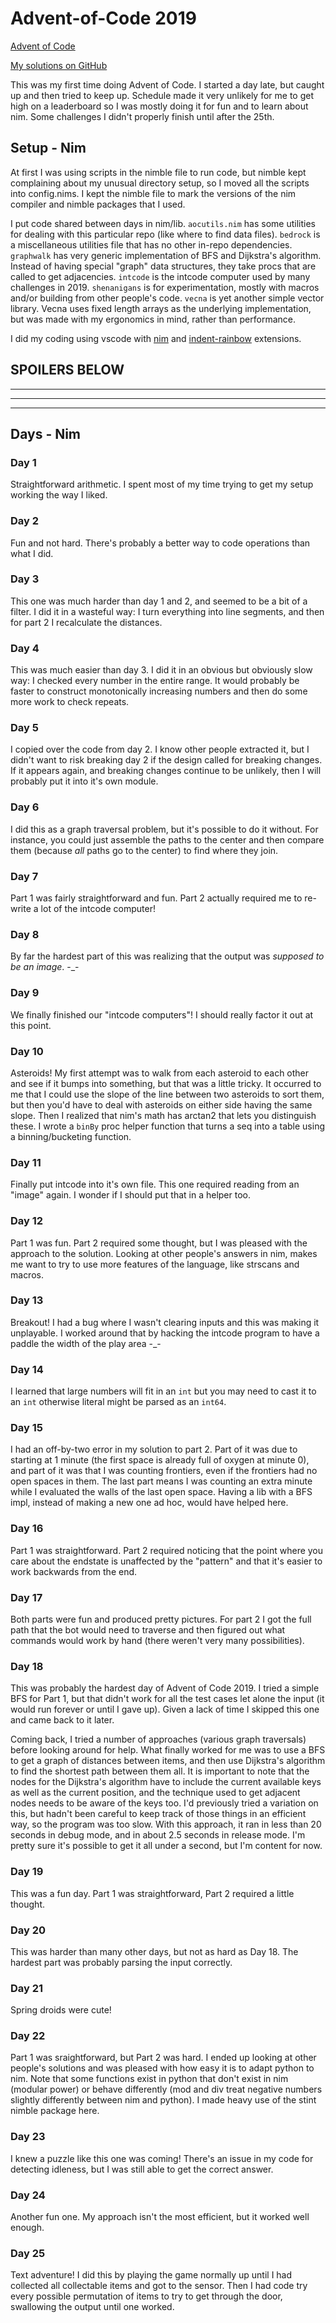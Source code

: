 
# Advent-of-Code 2019

[Advent of Code](https://adventofcode.com/2019)

[My solutions on GitHub](https://github.com/bobgeis/aoc2019)

This was my first time doing Advent of Code.  I started a day late, but caught up and then tried to keep up.  Schedule made it very unlikely for me to get high on a leaderboard so I was mostly doing it for fun and to learn about nim.  Some challenges I didn't properly finish until after the 25th.

## Setup - Nim

At first I was using scripts in the nimble file to run code, but nimble kept complaining about my unusual directory setup, so I moved all the scripts into config.nims.  I kept the nimble file to mark the versions of the nim compiler and nimble packages that I used.

I put code shared between days in nim/lib.  `aocutils.nim` has some utilities for dealing with this particular repo (like where to find data files).  `bedrock` is a miscellaneous utilities file that has no other in-repo dependencies.  `graphwalk` has very generic implementation of BFS and Dijkstra's algorithm.  Instead of having special "graph" data structures, they take procs that are called to get adjacencies. `intcode` is the intcode computer used by many challenges in 2019.  `shenanigans` is for experimentation, mostly with macros and/or building from other people's code.  `vecna` is yet another simple vector library. Vecna uses fixed length arrays as the underlying implementation, but was made with my ergonomics in mind, rather than performance.

I did my coding using vscode with [nim](https://marketplace.visualstudio.com/items?itemName=kosz78.nim) and [indent-rainbow](https://marketplace.visualstudio.com/items?itemName=oderwat.indent-rainbow) extensions.

## SPOILERS BELOW

---
---
---

## Days - Nim

### Day 1

Straightforward arithmetic.  I spent most of my time trying to get my setup working the way I liked.

### Day 2

Fun and not hard.  There's probably a better way to code operations than what I did.

### Day 3

This one was much harder than day 1 and 2, and seemed to be a bit of a filter.  I did it in a wasteful way: I turn everything into line segments, and then for part 2 I recalculate the distances.

### Day 4

This was much easier than day 3.  I did it in an obvious but obviously slow way: I checked every number in the entire range.  It would probably be faster to construct monotonically increasing numbers and then do some more work to check repeats.

### Day 5

I copied over the code from day 2.  I know other people extracted it, but I didn't want to risk breaking day 2 if the design called for breaking changes.  If it appears again, and breaking changes continue to be unlikely, then I will probably put it into it's own module.

### Day 6

I did this as a graph traversal problem, but it's possible to do it without.  For instance, you could just assemble the paths to the center and then compare them (because *all* paths go to the center) to find where they join.

### Day 7

Part 1 was fairly straightforward and fun.  Part 2 actually required me to re-write a lot of the intcode computer!

### Day 8

By far the hardest part of this was realizing that the output was *supposed to be an image*. -_-

### Day 9

We finally finished our "intcode computers"!  I should really factor it out at this point.

### Day 10

Asteroids! My first attempt was to walk from each asteroid to each other and see if it bumps into something, but that was a little tricky.  It occurred to me that I could use the slope of the line between two asteroids to sort them, but then you'd have to deal with asteroids on either side having the same slope.  Then I realized that nim's math has arctan2 that lets you distinguish these.  I wrote a `binBy` proc helper function that turns a seq into a table using a binning/bucketing function.

### Day 11

Finally put intcode into it's own file.  This one required reading from an "image" again.  I wonder if I should put that in a helper too.

### Day 12

Part 1 was fun.  Part 2 required some thought, but I was pleased with the approach to the solution.  Looking at other people's answers in nim, makes me want to try to use more features of the language, like strscans and macros.

### Day 13

Breakout!  I had a bug where I wasn't clearing inputs and this was making it unplayable.  I worked around that by hacking the intcode program to have a paddle the width of the play area -_-

### Day 14

I learned that large numbers will fit in an `int` but you may need to cast it to an `int` otherwise literal might be parsed as an `int64`.

### Day 15

I had an off-by-two error in my solution to part 2.  Part of it was due to starting at 1 minute (the first space is already full of oxygen at minute 0), and part of it was that I was counting frontiers, even if the frontiers had no open spaces in them.  The last part means I was counting an extra minute while I evaluated the walls of the last open space.  Having a lib with a BFS impl, instead of making a new one ad hoc, would have helped here.

### Day 16

Part 1 was straightforward.  Part 2 required noticing that the point where you care about the endstate is unaffected by the "pattern" and that it's easier to work backwards from the end.

### Day 17

Both parts were fun and produced pretty pictures.  For part 2 I got the full path that the bot would need to traverse and then figured out what commands would work by hand (there weren't very many possibilities).

### Day 18

This was probably the hardest day of Advent of Code 2019.  I tried a simple BFS for Part 1, but that didn't work for all the test cases let alone the input (it would run forever or until I gave up).  Given a lack of time I skipped this one and came back to it later.

Coming back, I tried a number of approaches (various graph traversals) before looking around for help.  What finally worked for me was to use a BFS to get a graph of distances between items, and then use Dijkstra's algorithm to find the shortest path between them all.  It is important to note that the nodes for the Dijkstra's algorithm have to include the current available keys as well as the current position, and the technique used to get adjacent nodes needs to be aware of the keys too.  I'd previously tried a variation on this, but hadn't been careful to keep track of those things in an efficient way, so the program was too slow.  With this approach, it ran in less than 20 seconds in debug mode, and in about 2.5 seconds in release mode.  I'm pretty sure it's possible to get it all under a second, but I'm content for now.

### Day 19

This was a fun day.  Part 1 was straightforward, Part 2 required a little thought.

### Day 20

This was harder than many other days, but not as hard as Day 18.  The hardest part was probably parsing the input correctly.

### Day 21

Spring droids were cute!

### Day 22

Part 1 was sraightforward, but Part 2 was hard.  I ended up looking at other people's solutions and was pleased with how easy it is to adapt python to nim.  Note that some functions exist in python that don't exist in nim (modular power) or behave differently (mod and div treat negative numbers slightly differently between nim and python).  I made heavy use of the stint nimble package here.

### Day 23

I knew a puzzle like this one was coming!  There's an issue in my code for detecting idleness, but I was still able to get the correct answer.

### Day 24

Another fun one.  My approach isn't the most efficient, but it worked well enough.

### Day 25

Text adventure!  I did this by playing the game normally up until I had collected all collectable items and got to the sensor.  Then I had code try every possible permutation of items to try to get through the door, swallowing the output until one worked.



